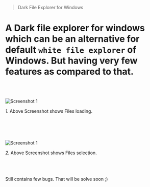 > Dark File Explorer for Windows

# A Dark file explorer for windows which can be an alternative for default `white file explorer` of Windows. But having very few features as compared to that.
<br/> <br/>

![Screenshot 1](C:\Users\Arvind\Desktop\scr_loading.png "files loaded")

_1._ Above Screenshot shows Files loading.  
<br/> <br/>
<br/> <br/>

![Screenshot 1](C:\Users\Arvind\Desktop\scr_select.png "Selected files")

_2._ Above Screenshot shows Files selection.
<br/> <br/>
<br/> <br/>



Still contains few bugs. That will be solve soon ;)


